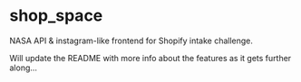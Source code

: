 # shop_space
NASA API &amp; instagram-like frontend for Shopify intake challenge.

Will update the README with more info about the features as it gets further along...
